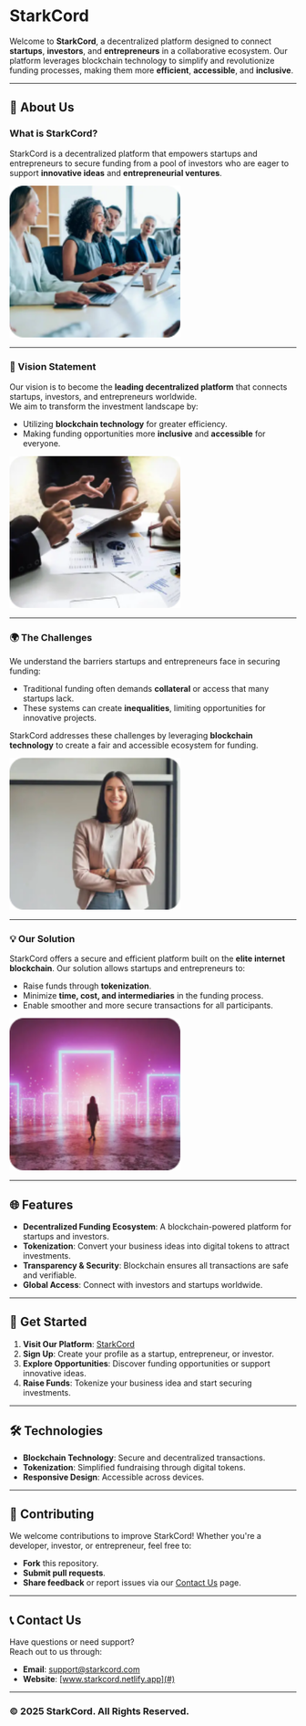 # StarkCord

Welcome to **StarkCord**, a decentralized platform designed to connect **startups**, **investors**, and **entrepreneurs** in a collaborative ecosystem. Our platform leverages blockchain technology to simplify and revolutionize funding processes, making them more **efficient**, **accessible**, and **inclusive**.

---

## 🌟 About Us

### What is StarkCord?
StarkCord is a decentralized platform that empowers startups and entrepreneurs to secure funding from a pool of investors who are eager to support **innovative ideas** and **entrepreneurial ventures**.

<img src="images/image 5.png" alt="What is StarkCord?" width="300">

---

### 🚀 Vision Statement
Our vision is to become the **leading decentralized platform** that connects startups, investors, and entrepreneurs worldwide.  
We aim to transform the investment landscape by:
- Utilizing **blockchain technology** for greater efficiency.
- Making funding opportunities more **inclusive** and **accessible** for everyone.

<img src="images/image 6.png" alt="Vision Statement" width="300">

---

### 🌍 The Challenges
We understand the barriers startups and entrepreneurs face in securing funding:
- Traditional funding often demands **collateral** or access that many startups lack.
- These systems can create **inequalities**, limiting opportunities for innovative projects.

StarkCord addresses these challenges by leveraging **blockchain technology** to create a fair and accessible ecosystem for funding.

<img src="images/image 7.png" alt="The Challenges" width="300">

---

### 💡 Our Solution
StarkCord offers a secure and efficient platform built on the **elite internet blockchain**. Our solution allows startups and entrepreneurs to:
- Raise funds through **tokenization**.
- Minimize **time, cost, and intermediaries** in the funding process.
- Enable smoother and more secure transactions for all participants.

<img src="images/image 4.png" alt="Our Solution" width="300">

---

## 🌐 Features
- **Decentralized Funding Ecosystem**: A blockchain-powered platform for startups and investors.
- **Tokenization**: Convert your business ideas into digital tokens to attract investments.
- **Transparency & Security**: Blockchain ensures all transactions are safe and verifiable.
- **Global Access**: Connect with investors and startups worldwide.

---

## 📜 Get Started
1. **Visit Our Platform**: [StarkCord](#)
2. **Sign Up**: Create your profile as a startup, entrepreneur, or investor.
3. **Explore Opportunities**: Discover funding opportunities or support innovative ideas.
4. **Raise Funds**: Tokenize your business idea and start securing investments.

---

## 🛠 Technologies
- **Blockchain Technology**: Secure and decentralized transactions.
- **Tokenization**: Simplified fundraising through digital tokens.
- **Responsive Design**: Accessible across devices.

---

## 🤝 Contributing
We welcome contributions to improve StarkCord! Whether you're a developer, investor, or entrepreneur, feel free to:
- **Fork** this repository.
- **Submit pull requests**.
- **Share feedback** or report issues via our [Contact Us](#) page.

---

## 📞 Contact Us
Have questions or need support?  
Reach out to us through:
- **Email**: [support@starkcord.com](mailto:support@starkcord.com)
- **Website**: [www.starkcord.netlify.app](#)

---

### © 2025 StarkCord. All Rights Reserved.
